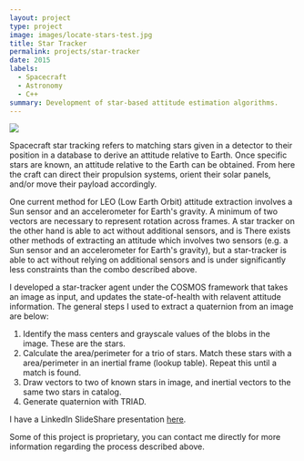 ```yaml
---
layout: project
type: project
image: images/locate-stars-test.jpg
title: Star Tracker
permalink: projects/star-tracker
date: 2015
labels:
  - Spacecraft
  - Astronomy
  - C++
summary: Development of star-based attitude estimation algorithms. 
---
```


<img class="ui image" src="{{ site.baseurl }}/images/location-and-brightness-test.png">

Spacecraft star tracking refers to matching stars given in a detector to their position in a database to derive an attitude relative to Earth. Once specific stars are known, an attitude relative to the Earth can be obtained. From here the craft can direct their propulsion systems, orient their solar panels, and/or move their payload accordingly. 

One current method for LEO (Low Earth Orbit) attitude extraction involves a Sun sensor and an accelerometer for Earth's gravity. A minimum of two vectors are necessary to represent rotation across frames. A star tracker on the other hand is able to act without additional sensors, and is  There exists other methods of extracting an attitude which involves two sensors (e.g. a Sun sensor and an accelerometer for Earth's gravity), but a star-tracker is able to act without relying on additional sensors and is under significantly less constraints than the combo described above. 

I developed a star-tracker agent under the COSMOS framework that takes an image as input, and updates the state-of-health with relavent attitude information. The general steps I used to extract a quaternion from an image are below:

1. Identify the mass centers and grayscale values of the blobs in the image. These are the stars. 
2. Calculate the area/perimeter for a trio of stars. Match these stars with a area/perimeter in an inertial frame (lookup table). Repeat this until a match is found.
3. Draw vectors to two of known stars in image, and inertial vectors to the same two stars in catalog.
4. Generate quaternion with TRIAD.

I have a LinkedIn SlideShare presentation [here](http://www.slideshare.net/GlennGalvizo/hsfl-star-tracker-presentation).

Some of this project is proprietary, you can contact me directly for more information regarding the process described above.
